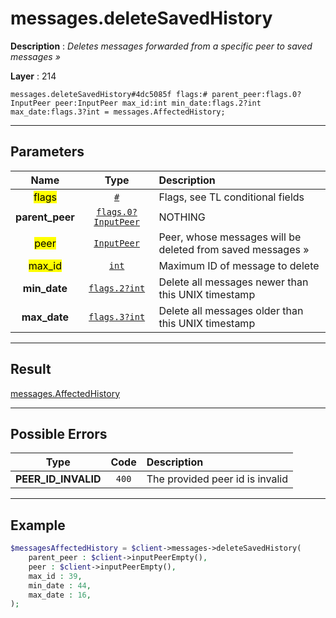 # messages.deleteSavedHistory

**Description** : *Deletes messages forwarded from a specific peer to saved messages &raquo;*

**Layer** : 214

```tl
messages.deleteSavedHistory#4dc5085f flags:# parent_peer:flags.0?InputPeer peer:InputPeer max_id:int min_date:flags.2?int max_date:flags.3?int = messages.AffectedHistory;
```

---

## Parameters

| Name | Type | Description |
| :---: | :---: | :--- |
| <mark>flags</mark> | [`#`](type/#) | Flags, see TL conditional fields |
| **parent_peer** | [`flags.0?InputPeer`](type/InputPeer) | NOTHING |
| <mark>peer</mark> | [`InputPeer`](type/InputPeer) | Peer, whose messages will be deleted from saved messages » |
| <mark>max_id</mark> | [`int`](type/int) | Maximum ID of message to delete |
| **min_date** | [`flags.2?int`](type/int) | Delete all messages newer than this UNIX timestamp |
| **max_date** | [`flags.3?int`](type/int) | Delete all messages older than this UNIX timestamp |

---

## Result

[messages.AffectedHistory](type/messages.AffectedHistory)

---

## Possible Errors

| Type | Code | Description |
| :---: | :---: | :--- |
| **PEER_ID_INVALID** | `400` | The provided peer id is invalid |

---

## Example

```php
$messagesAffectedHistory = $client->messages->deleteSavedHistory(
	parent_peer : $client->inputPeerEmpty(),
	peer : $client->inputPeerEmpty(),
	max_id : 39,
	min_date : 44,
	max_date : 16,
);
```